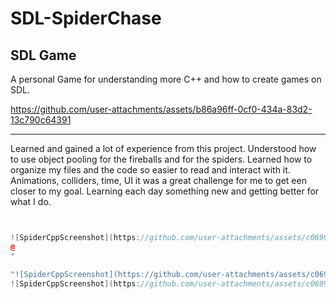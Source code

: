 # SDL-SpiderChase
 SDL Game
-----------------------------------
A personal Game for understanding more C++ and how to create games on SDL.


https://github.com/user-attachments/assets/b86a96ff-0cf0-434a-83d2-13c790c64391

------------------------------------
Learned and gained a lot of experience from this project. Understood how to use object pooling for the fireballs and for the spiders. Learned how to organize my files and the code so easier to read and interact with it. Animations, colliders, time, UI it was a great challenge for me to get een closer to my goal. Learning each day something new and getting better for what I do.
```c++


![SpiderCppScreenshot](https://github.com/user-attachments/assets/c0699f6e-d48f-49b7-a9fb-7cf2986db5fd)
@
"

"![SpiderCppScreenshot](https://github.com/user-attachments/assets/c0699f6e-d48f-49b7-a9fb-7cf2986db5fd)"
![SpiderCppScreenshot](https://github.com/user-attachments/assets/c0699f6e-d48f-49b7-a9fb-7cf2986db5fd)
